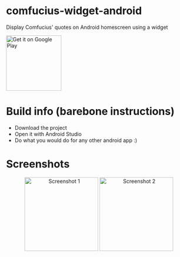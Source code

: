 # comfucius-widget-android
Display Comfucius' quotes on Android homescreen using a widget

<a href='https://play.google.com/store/apps/details?id=com.vfansss.comfuciuswidget&pcampaignid=pcampaignidMKT-Other-global-all-co-prtnr-py-PartBadge-Mar2515-1'><img alt='Get it on Google Play' src='https://play.google.com/intl/en_us/badges/static/images/badges/en_badge_web_generic.png' style="width: 150px"/></a>

# Build info (barebone instructions)

* Download the project
* Open it with Android Studio
* Do what you would do for any other android app :)

# Screenshots

<div align="center">
  <img src="https://github.com/VFansss/comfucius-widget-android/assets/15073502/26cddb20-6228-4648-b91f-193660f18ac9" alt="Screenshot 1" width="200" />
  <img src="https://github.com/VFansss/comfucius-widget-android/assets/15073502/15606a5a-96f7-4126-8123-90da2f98b835" alt="Screenshot 2" width="200" />
</div>
